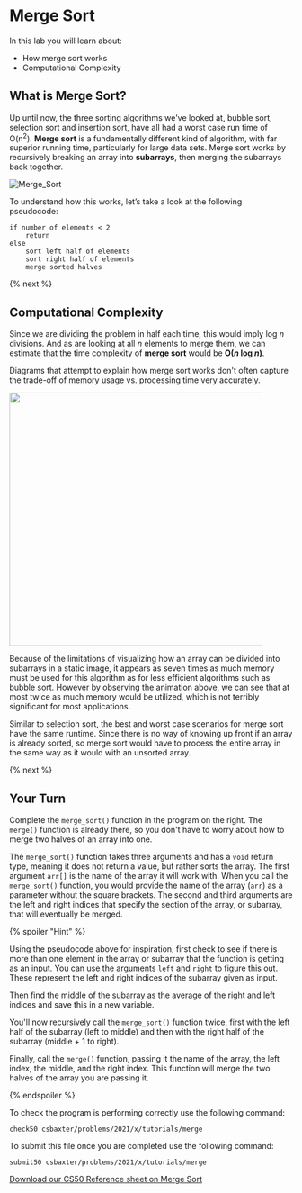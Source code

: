 # Merge Sort

In this lab you will learn about:

- How merge sort works
- Computational Complexity

## What is Merge Sort?

Up until now, the three sorting algorithms we've looked at, bubble sort, selection sort and insertion sort, have all had a worst case run time of O(n<sup>2</sup>). **Merge sort** is a fundamentally different kind of algorithm, with far superior running time, particularly for large data sets. Merge sort works by recursively breaking an array into **subarrays**, then merging the subarrays back together.

![Merge_Sort](https://raw.githubusercontent.com/cs50nestm/cs50labs/2019/mergesort/merge_sort.gif)

To understand how this works, let’s take a look at the following pseudocode:

```
if number of elements < 2
    return
else
    sort left half of elements
    sort right half of elements
    merge sorted halves
```

{% next %}

## Computational Complexity

Since we are dividing the problem in half each time, this would imply log *n* divisions. And as are looking at all *n* elements to merge them, we can estimate that the time complexity of **merge sort** would be **O(*n* log *n*)**.

Diagrams that attempt to explain how merge sort works don't often capture the trade-off of memory usage vs. processing time very accurately.

<img src="https://upload.wikimedia.org/wikipedia/commons/e/e6/Merge_sort_algorithm_diagram.svg" width="450px">

Because of the limitations of visualizing how an array can be divided into subarrays in a static image, it appears as seven times as much memory must be used for this algorithm as for less efficient algorithms such as bubble sort. However by observing the animation above, we can see that at most twice as much memory would be utilized, which is not terribly significant for most applications.

Similar to selection sort, the best and worst case scenarios for merge sort have the same runtime. Since there is no way of knowing up front if an array is already sorted, so merge sort would have to process the entire array in the same way as it would with an unsorted array.

{% next %}

## Your Turn

Complete the `merge_sort()` function in the program on the right. The `merge()` function is already there, so you don't have to worry about how to merge two halves of an array into one.

The `merge_sort()` function takes three arguments and has a `void` return type, meaning it does not return a value, but rather sorts the array. The first argument `arr[]` is the name of the array it will work with. When you call the `merge_sort()` function, you would provide the name of the array (`arr`) as a parameter without the square brackets. The second and third arguments are the left and right indices that specify the section of the array, or subarray, that will eventually be merged.

{% spoiler "Hint" %}

Using the pseudocode above for inspiration, first check to see if there is more than one element in the array or subarray that the function is getting as an input. You can use the arguments `left` and `right` to figure this out. These represent the left and right indices of the subarray given as input.

Then find the middle of the subarray as the average of the right and left indices and save this in a new variable.

You'll now recursively call the `merge_sort()` function twice, first with the left half of the subarray (left to middle) and then with the right half of the subarray (middle + 1 to right).

Finally, call the `merge()` function, passing it the name of the array, the left index, the middle, and the right index. This function will merge the two halves of the array you are passing it.

{% endspoiler %}

To check the program is performing correctly use the following command:

`check50 csbaxter/problems/2021/x/tutorials/merge`

To submit this file once you are completed use the following command:

`submit50 csbaxter/problems/2021/x/tutorials/merge`

[Download our CS50 Reference sheet on Merge Sort](https://cs50.harvard.edu/ap/2020/assets/pdfs/merge_sort.pdf)
